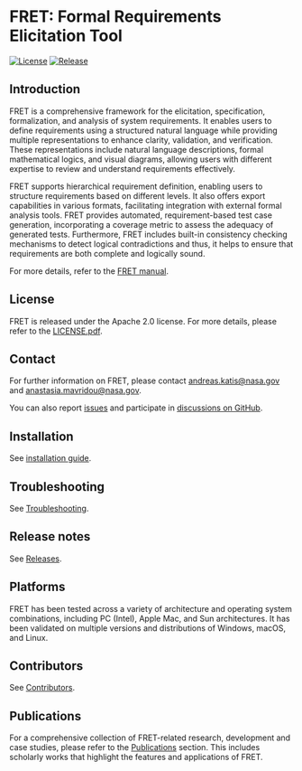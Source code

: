 FRET: Formal Requirements Elicitation Tool
=============================================

[![License](https://img.shields.io/badge/license-Apache_2.0-blue)](LICENSE.pdf)
[![Release](https://img.shields.io/badge/release-v3.0-orange)](https://github.com/NASA-SW-VnV/fret/releases/tag/v3.0.0)

Introduction
------------

FRET is a comprehensive framework for the elicitation, specification, formalization, and analysis of system requirements. It enables users to define requirements using a structured natural language while providing multiple representations to enhance clarity, validation, and verification. These representations include natural language descriptions, formal mathematical logics, and visual diagrams, allowing users with different expertise to review and understand requirements effectively.

FRET supports hierarchical requirement definition, enabling users to structure requirements based on different levels. It also offers export capabilities in various formats, facilitating integration with external formal analysis tools. FRET provides automated, requirement-based test case generation, incorporating a coverage metric to assess the adequacy of generated tests. Furthermore, FRET includes built-in consistency checking mechanisms to detect logical contradictions and thus, it helps to ensure that requirements are both complete and logically sound.

For more details, refer to the [FRET manual](fret-electron/docs/_media/userManual.md).

License
-------

FRET is released under the Apache 2.0 license. For more details, please refer to the [LICENSE.pdf](LICENSE.pdf).

Contact
-------

For further information on FRET, please contact <andreas.katis@nasa.gov> and <anastasia.mavridou@nasa.gov>. 

You can also report [issues](https://github.com/NASA-SW-VnV/fret/issues) and participate in [discussions on GitHub](https://github.com/NASA-SW-VnV/fret.git).

Installation
------------

See [installation guide](fret-electron/docs/_media/installingFRET/installationInstructions.md).

Troubleshooting
------------

See [Troubleshooting](Troubleshooting.md).

Release notes
---------

See [Releases](https://github.com/NASA-SW-VnV/fret/releases).

Platforms
---------

FRET has been tested across a variety of architecture and operating system combinations, including PC (Intel), Apple Mac, and Sun architectures. It has been validated on multiple versions and distributions of Windows, macOS, and Linux.

Contributors
------------

See [Contributors](CONTRIBUTORS.md).

Publications
------------

For a comprehensive collection of FRET-related research, development and case studies, please refer to the [Publications](PUBLICATIONS.md) section. This includes scholarly works that highlight the features and applications of FRET.
